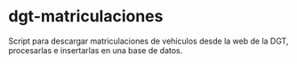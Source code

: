 # dgt-matriculaciones
Script para descargar matriculaciones de vehículos desde la web de la DGT, procesarlas e insertarlas en una base de datos.

